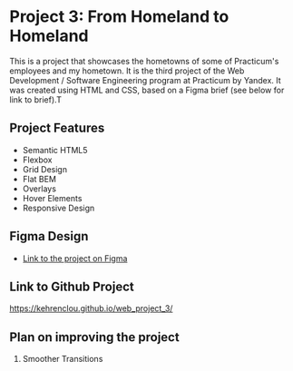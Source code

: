 # Project 3: From Homeland to Homeland

This is a project that showcases the hometowns of some of Practicum's employees and my hometown. It is the third project of the Web Development / Software Engineering program at Practicum by Yandex. It was created using HTML and CSS, based on a Figma brief (see below for link to brief).T

## Project Features

- Semantic HTML5
- Flexbox
- Grid Design
- Flat BEM
- Overlays
- Hover Elements
- Responsive Design

## Figma Design

- [Link to the project on Figma](https://www.figma.com/file/1zCYcflj6BJx5VqOvXU9nb/Sprint-3-From-Homeland-to-Homeland-desktop-mobile?node-id=0%3A1)

## Link to Github Project

https://kehrenclou.github.io/web_project_3/

## Plan on improving the project

1. Smoother Transitions
